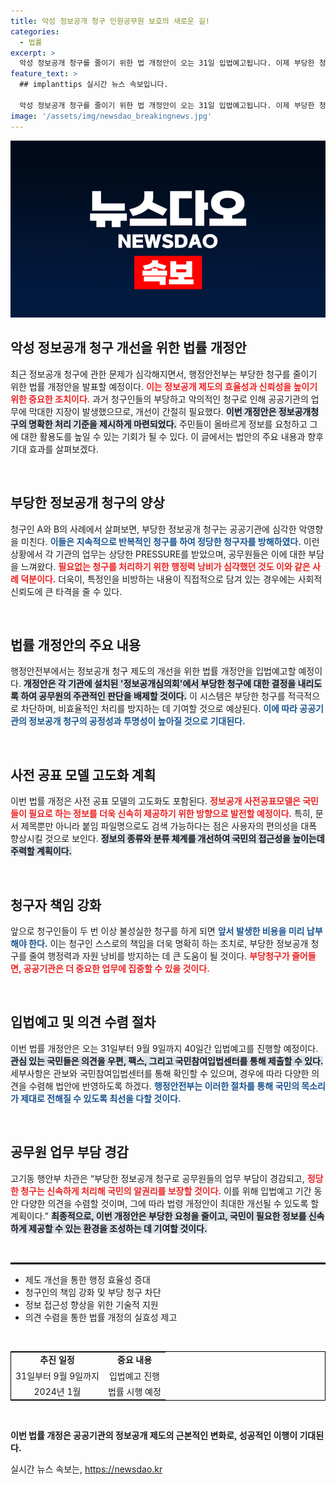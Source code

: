 ```yaml
---
title: 악성 정보공개 청구 민원공무원 보호의 새로운 길!
categories:
  - 법률
excerpt: >
  악성 정보공개 청구를 줄이기 위한 법 개정안이 오는 31일 입법예고됩니다. 이제 부당한 청구는 효율적으로 처리될 예정이며, 정당한 요구는 신속히 응답받을 수 있는 길이 열립니다! 클릭해 자세한 내용을 확인하세요.
feature_text: >
  ## implanttips 실시간 뉴스 속보입니다.

  악성 정보공개 청구를 줄이기 위한 법 개정안이 오는 31일 입법예고됩니다. 이제 부당한 청구는 효율적으로 처리될 예정이며, 정당한 요구는 신속히 응답받을 수 있는 길이 열립니다! 클릭해 자세한 내용을 확인하세요.
image: '/assets/img/newsdao_breakingnews.jpg'
---
```


<p><img src="/assets/img/newsdao_breakingnews.jpg" alt="implanttips 속보" /></p>

<h2 data-ke-size="size26">악성 정보공개 청구 개선을 위한 법률 개정안</h2>

<p data-ke-size="size16">최근 정보공개 청구에 관한 문제가 심각해지면서, 행정안전부는 부당한 청구를 줄이기 위한 법률 개정안을 발표할 예정이다. <b><span style="color: #ee2323;">이는 정보공개 제도의 효율성과 신뢰성을 높이기 위한 중요한 조치이다.</span></b> 과거 청구인들의 부당하고 악의적인 청구로 인해 공공기관의 업무에 막대한 지장이 발생했으므로, 개선이 간절히 필요했다. <b><span style="background-color: #21538527;">이번 개정안은 정보공개청구의 명확한 처리 기준을 제시하게 마련되었다.</span></b> 주민들이 올바르게 정보를 요청하고 그에 대한 활용도를 높일 수 있는 기회가 될 수 있다. 이 글에서는 법안의 주요 내용과 향후 기대 효과를 살펴보겠다.</p>

<p data-ke-size="size16">&nbsp;</p>

<h2 data-ke-size="size26">부당한 정보공개 청구의 양상</h2>

<p data-ke-size="size16">청구인 A와 B의 사례에서 살펴보면, 부당한 정보공개 청구는 공공기관에 심각한 악영향을 미친다. <b><span style="color: #1a5490;">이들은 지속적으로 반복적인 청구를 하여 정당한 청구자를 방해하였다.</span></b> 이런 상황에서 각 기관의 업무는 상당한 PRESSURE를 받았으며, 공무원들은 이에 대한 부담을 느껴왔다. <b><span style="color: #ee2323;">필요없는 청구를 처리하기 위한 행정력 낭비가 심각했던 것도 이와 같은 사례 덕분이다.</span></b> 더욱이, 특정인을 비방하는 내용이 직접적으로 담겨 있는 경우에는 사회적 신뢰도에 큰 타격을 줄 수 있다.</p>

<p data-ke-size="size16">&nbsp;</p>

<h2 data-ke-size="size26">법률 개정안의 주요 내용</h2>

<p data-ke-size="size16">행정안전부에서는 정보공개 청구 제도의 개선을 위한 법률 개정안을 입법예고할 예정이다. <b><span style="background-color: #21538527;">개정안은 각 기관에 설치된 '정보공개심의회'에서 부당한 청구에 대한 결정을 내리도록 하여 공무원의 주관적인 판단을 배제할 것이다.</span></b> 이 시스템은 부당한 청구를 적극적으로 차단하며, 비효율적인 처리를 방지하는 데 기여할 것으로 예상된다. <b><span style="color: #1a5490;">이에 따라 공공기관의 정보공개 청구의 공정성과 투명성이 높아질 것으로 기대된다.</span></b></p>

<p data-ke-size="size16">&nbsp;</p>

<h2 data-ke-size="size26">사전 공표 모델 고도화 계획</h2>

<p data-ke-size="size16">이번 법률 개정은 사전 공표 모델의 고도화도 포함된다. <b><span style="color: #ee2323;">정보공개 사전공표모델은 국민들이 필요로 하는 정보를 더욱 신속히 제공하기 위한 방향으로 발전할 예정이다.</span></b> 특히, 문서 제목뿐만 아니라 붙임 파일명으로도 검색 가능하다는 점은 사용자의 편의성을 대폭 향상시킬 것으로 보인다. <b><span style="background-color: #21538527;">정보의 종류와 분류 체계를 개선하여 국민의 접근성을 높이는데 주력할 계획이다.</span></b></p>

<p data-ke-size="size16">&nbsp;</p>

<h2 data-ke-size="size26">청구자 책임 강화</h2>

<p data-ke-size="size16">앞으로 청구인들이 두 번 이상 불성실한 청구를 하게 되면 <b><span style="color: #1a5490;">앞서 발생한 비용을 미리 납부해야 한다.</span></b> 이는 청구인 스스로의 책임을 더욱 명확히 하는 조치로, 부당한 정보공개 청구를 줄여 행정력과 자원 낭비를 방지하는 데 큰 도움이 될 것이다. <b><span style="color: #ee2323;">부당청구가 줄어들면, 공공기관은 더 중요한 업무에 집중할 수 있을 것이다.</span></b></p>

<p data-ke-size="size16">&nbsp;</p>

<h2 data-ke-size="size26">입법예고 및 의견 수렴 절차</h2>

<p data-ke-size="size16">이번 법률 개정안은 오는 31일부터 9월 9일까지 40일간 입법예고를 진행할 예정이다. <b><span style="background-color: #21538527;">관심 있는 국민들은 의견을 우편, 팩스, 그리고 국민참여입법센터를 통해 제출할 수 있다.</span></b> 세부사항은 관보와 국민참여입법센터를 통해 확인할 수 있으며, 경우에 따라 다양한 의견을 수렴해 법안에 반영하도록 하겠다. <b><span style="color: #1a5490;">행정안전부는 이러한 절차를 통해 국민의 목소리가 제대로 전해질 수 있도록 최선을 다할 것이다.</span></b></p>

<p data-ke-size="size16">&nbsp;</p>

<h2 data-ke-size="size26">공무원 업무 부담 경감</h2>

<p data-ke-size="size16">고기동 행안부 차관은 “부당한 정보공개 청구로 공무원들의 업무 부담이 경감되고, <b><span style="color: #ee2323;">정당한 청구는 신속하게 처리해 국민의 알권리를 보장할 것이다.</span></b> 이를 위해 입법예고 기간 동안 다양한 의견을 수렴할 것이며, 그에 따라 법령 개정안이 최대한 개선될 수 있도록 할 계획이다.” <b><span style="background-color: #21538527;">최종적으로, 이번 개정안은 부당한 요청을 줄이고, 국민이 필요한 정보를 신속하게 제공할 수 있는 환경을 조성하는 데 기여할 것이다.</span></b></p>

<p data-ke-size="size16">&nbsp;</p>

<hr style="border: 1px solid #000;">

<ul>
    <li>제도 개선을 통한 행정 효율성 증대</li>
    <li>청구인의 책임 강화 및 부당 청구 차단</li>
    <li>정보 접근성 향상을 위한 기술적 지원</li>
    <li>의견 수렴을 통한 법률 개정의 실효성 제고</li>
</ul>

<p data-ke-size="size16">&nbsp;</p> 

<table style="width: 100%; border: 1px solid #000;">
    <tr>
        <td style="text-align: center; height: 17px;"><b>추진 일정</b></td>
        <td style="text-align: center; height: 17px;"><b>중요 내용</b></td>
    </tr>
    <tr>
        <td style="text-align: center; height: 17px;">31일부터 9월 9일까지</td>
        <td style="text-align: center; height: 17px;">입법예고 진행</td>
    </tr>
    <tr>
        <td style="text-align: center; height: 17px;">2024년 1월</td>
        <td style="text-align: center; height: 17px;">법률 시행 예정</td>
    </tr>
</table>

<p data-ke-size="size16">&nbsp;</p> 

<p><b>이번 법률 개정은 공공기관의 정보공개 제도의 근본적인 변화로, 성공적인 이행이 기대된다.</b></p>
실시간 뉴스 속보는, <a href="https://newsdao.kr" rel="dofollow">https://newsdao.kr</a>


